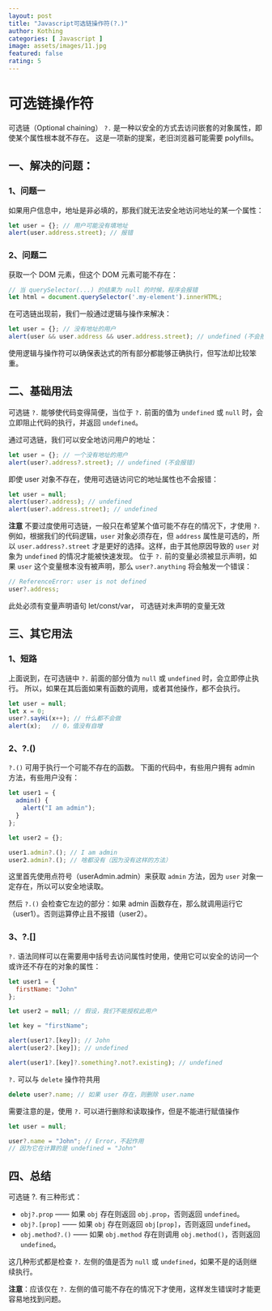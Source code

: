 ```yaml
---
layout: post
title: "Javascript可选链操作符(?.)"
author: Kothing
categories: [ Javascript ]
image: assets/images/11.jpg
featured: false
rating: 5
---
```


# 可选链操作符
可选链（Optional chaining） `?.` 是一种以安全的方式去访问嵌套的对象属性，即使某个属性根本就不存在。
这是一项新的提案，老旧浏览器可能需要 polyfills。

## 一、解决的问题：
### 1、问题一
如果用户信息中，地址是非必填的，那我们就无法安全地访问地址的某一个属性：
```js
let user = {}; // 用户可能没有填地址
alert(user.address.street); // 报错
```

### 2、问题二
获取一个 DOM 元素，但这个 DOM 元素可能不存在：
```js
// 当 querySelector(...) 的结果为 null 的时候，程序会报错
let html = document.querySelector('.my-element').innerHTML;
```
在可选链出现前，我们一般通过逻辑与操作来解决：
```js
let user = {}; // 没有地址的用户
alert(user && user.address && user.address.street); // undefined (不会报错)
```
使用逻辑与操作符可以确保表达式的所有部分都能够正确执行，但写法却比较笨重。

## 二、基础用法
可选链 `?.` 能够使代码变得简便，当位于 `?.` 前面的值为 `undefined` 或 `null` 时，会立即阻止代码的执行，并返回 `undefined`。

通过可选链，我们可以安全地访问用户的地址：
```js
let user = {}; // 一个没有地址的用户
alert(user?.address?.street); // undefined (不会报错)
```
即使 user 对象不存在，使用可选链访问它的地址属性也不会报错：
```js
let user = null;
alert(user?.address); // undefined
alert(user?.address.street); // undefined
```
**注意**
不要过度使用可选链，一般只在希望某个值可能不存在的情况下，才使用 `?.`例如，根据我们的代码逻辑，`user` 对象必须存在，但 `address` 属性是可选的，所以 `user.address?.street` 才是更好的选择。这样，由于其他原因导致的 `user` 对象为 `undefined` 的情况才能被快速发现。
位于 `?.` 前的变量必须被显示声明，如果 `user` 这个变量根本没有被声明，那么 `user?.anything` 将会触发一个错误：
```js
// ReferenceError: user is not defined
user?.address;
```
此处必须有变量声明语句 let/const/var， 可选链对未声明的变量无效

## 三、其它用法
### 1、短路
上面说到，在可选链中 `?.` 前面的部分值为 `null` 或 `undefined` 时，会立即停止执行。
所以，如果在其后面如果有函数的调用，或者其他操作，都不会执行。
```js
let user = null;
let x = 0;
user?.sayHi(x++); // 什么都不会做
alert(x);   // 0，值没有自增
```

### 2、?.()
`?.()` 可用于执行一个可能不存在的函数。
下面的代码中，有些用户拥有 admin 方法，有些用户没有：
```js
let user1 = {
  admin() {
    alert("I am admin");
  }
};

let user2 = {};

user1.admin?.(); // I am admin
user2.admin?.(); // 啥都没有（因为没有这样的方法）
```
这里首先使用点符号（userAdmin.admin）来获取 `admin` 方法，因为 `user` 对象一定存在，所以可以安全地读取。

然后 `?.()` 会检查它左边的部分：如果 admin 函数存在，那么就调用运行它（user1）。否则运算停止且不报错（user2）。

### 3、?.[]
`?.` 语法同样可以在需要用中括号去访问属性时使用，使用它可以安全的访问一个或许还不存在的对象的属性：
```js
let user1 = {
  firstName: "John"
};

let user2 = null; // 假设，我们不能授权此用户

let key = "firstName";

alert(user1?.[key]); // John
alert(user2?.[key]); // undefined

alert(user1?.[key]?.something?.not?.existing); // undefined
```

`?.` 可以与 `delete` 操作符共用
```js
delete user?.name; // 如果 user 存在，则删除 user.name
```
需要注意的是，使用 `?.` 可以进行删除和读取操作，但是不能进行赋值操作
```js
let user = null;

user?.name = "John"; // Error，不起作用
// 因为它在计算的是 undefined = "John"
```

## 四、总结
可选链 ?. 有三种形式：

+ `obj?.prop` —— 如果 `obj` 存在则返回 `obj.prop`，否则返回 `undefined`。
+ `obj?.[prop]` —— 如果 `obj` 存在则返回 `obj[prop]`，否则返回 `undefined`。
+ `obj.method?.()` —— 如果 `obj.method` 存在则调用 `obj.method()`，否则返回 `undefined`。

这几种形式都是检查 `?.` 左侧的值是否为 `null` 或 `undefined`，如果不是的话则继续执行。

**注意**：应该仅在 `?.` 左侧的值可能不存在的情况下才使用，这样发生错误时才能更容易地找到问题。

